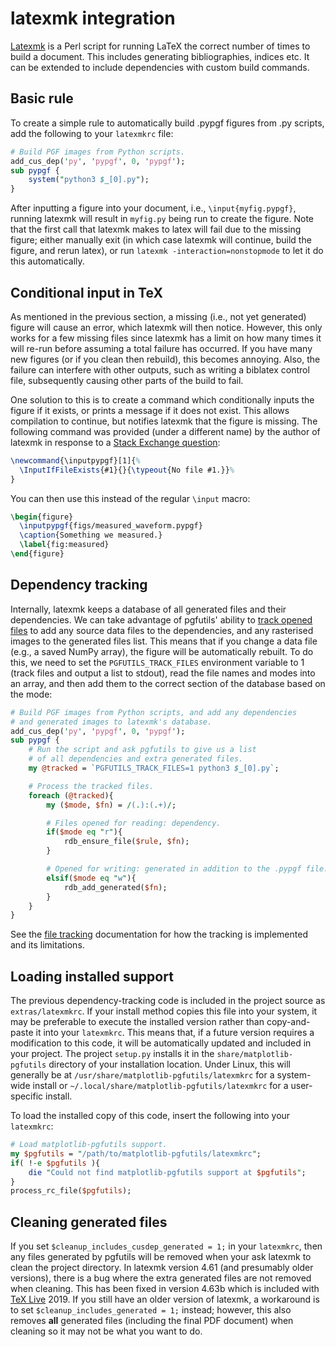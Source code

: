 latexmk integration
===================

[Latexmk][1] is a Perl script for running LaTeX the correct number of times to
build a document. This includes generating bibliographies, indices etc. It can
be extended to include dependencies with custom build commands.


Basic rule
----------

To create a simple rule to automatically build .pypgf figures from .py scripts,
add the following to your `latexmkrc` file:

```perl
# Build PGF images from Python scripts.
add_cus_dep('py', 'pypgf', 0, 'pypgf');
sub pypgf {
    system("python3 $_[0].py");
}
```

After inputting a figure into your document, i.e., `\input{myfig.pypgf}`,
running latexmk will result in `myfig.py` being run to create the figure. Note
that the first call that latexmk makes to latex will fail due to the missing
figure; either manually exit (in which case latexmk will continue, build the
figure, and rerun latex), or run `latexmk -interaction=nonstopmode` to let it
do this automatically.


Conditional input in TeX
------------------------

As mentioned in the previous section, a missing (i.e., not yet generated)
figure will cause an error, which latexmk will then notice. However, this only
works for a few missing files since latexmk has a limit on how many times it
will re-run before assuming a total failure has occurred. If you have many new
figures (or if you clean then rebuild), this becomes annoying. Also, the
failure can interfere with other outputs, such as writing a biblatex control
file, subsequently causing other parts of the build to fail.

One solution to this is to create a command which conditionally inputs the
figure if it exists, or prints a message if it does not exist. This allows
compilation to continue, but notifies latexmk that the figure is missing. The
following command was provided (under a different name) by the author of
latexmk in response to a [Stack Exchange question][2]:

```tex
\newcommand{\inputpypgf}[1]{%
  \InputIfFileExists{#1}{}{\typeout{No file #1.}}%
}
```

You can then use this instead of the regular `\input` macro:

```latex
\begin{figure}
  \inputpypgf{figs/measured_waveform.pypgf}
  \caption{Something we measured.}
  \label{fig:measured}
\end{figure}
```


Dependency tracking
-------------------

Internally, latexmk keeps a database of all generated files and their
dependencies. We can take advantage of pgfutils' ability to [track opened
files](file_tracking.md) to add any source data files to the dependencies, and
any rasterised images to the generated files list. This means that if you
change a data file (e.g., a saved NumPy array), the figure will be
automatically rebuilt. To do this, we need to set the `PGFUTILS_TRACK_FILES`
environment variable to 1 (track files and output a list to stdout), read the
file names and modes into an array, and then add them to the correct section of
the database based on the mode:

```perl
# Build PGF images from Python scripts, and add any dependencies
# and generated images to latexmk's database.
add_cus_dep('py', 'pypgf', 0, 'pypgf');
sub pypgf {
    # Run the script and ask pgfutils to give us a list
    # of all dependencies and extra generated files.
    my @tracked = `PGFUTILS_TRACK_FILES=1 python3 $_[0].py`;

    # Process the tracked files.
    foreach (@tracked){
        my ($mode, $fn) = /(.):(.+)/;

        # Files opened for reading: dependency.
        if($mode eq "r"){
            rdb_ensure_file($rule, $fn);
        }

        # Opened for writing: generated in addition to the .pypgf file.
        elsif($mode eq "w"){
            rdb_add_generated($fn);
        }
    }
}
```

See the [file tracking](file_tracking.md) documentation for how the tracking is
implemented and its limitations.


Loading installed support
-------------------------

The previous dependency-tracking code is included in the project source as
`extras/latexmkrc`. If your install method copies this file into your system,
it may be preferable to execute the installed version rather than
copy-and-paste it into your `latexmkrc`. This means that, if a future version
requires a modification to this code, it will be automatically updated and
included in your project. The project `setup.py` installs it in the
`share/matplotlib-pgfutils` directory of your installation location. Under
Linux, this will generally be at `/usr/share/matplotlib-pgfutils/latexmkrc` for
a system-wide install or `~/.local/share/matplotlib-pgfutils/latexmkrc` for a
user-specific install.

To load the installed copy of this code, insert the following into your
`latexmkrc`:

```perl
# Load matplotlib-pgfutils support.
my $pgfutils = "/path/to/matplotlib-pgfutils/latexmkrc";
if( !-e $pgfutils ){
    die "Could not find matplotlib-pgfutils support at $pgfutils";
}
process_rc_file($pgfutils);
```


Cleaning generated files
------------------------

If you set `$cleanup_includes_cusdep_generated = 1;` in your `latexmkrc`, then
any files generated by pgfutils will be removed when your ask latexmk to clean
the project directory.  In latexmk version 4.61 (and presumably older
versions), there is a bug where the extra generated files are not removed when
cleaning.  This has been fixed in version 4.63b which is included with [TeX
Live][3] 2019.  If you still have an older version of latexmk, a workaround is
to set `$cleanup_includes_generated = 1;` instead; however, this also removes
**all** generated files (including the final PDF document) when cleaning so it
may not be what you want to do.

[1]: http://personal.psu.edu/jcc8/software/latexmk/
[2]: https://tex.stackexchange.com/a/40924/7432
[3]: http://tug.org/texlive/
